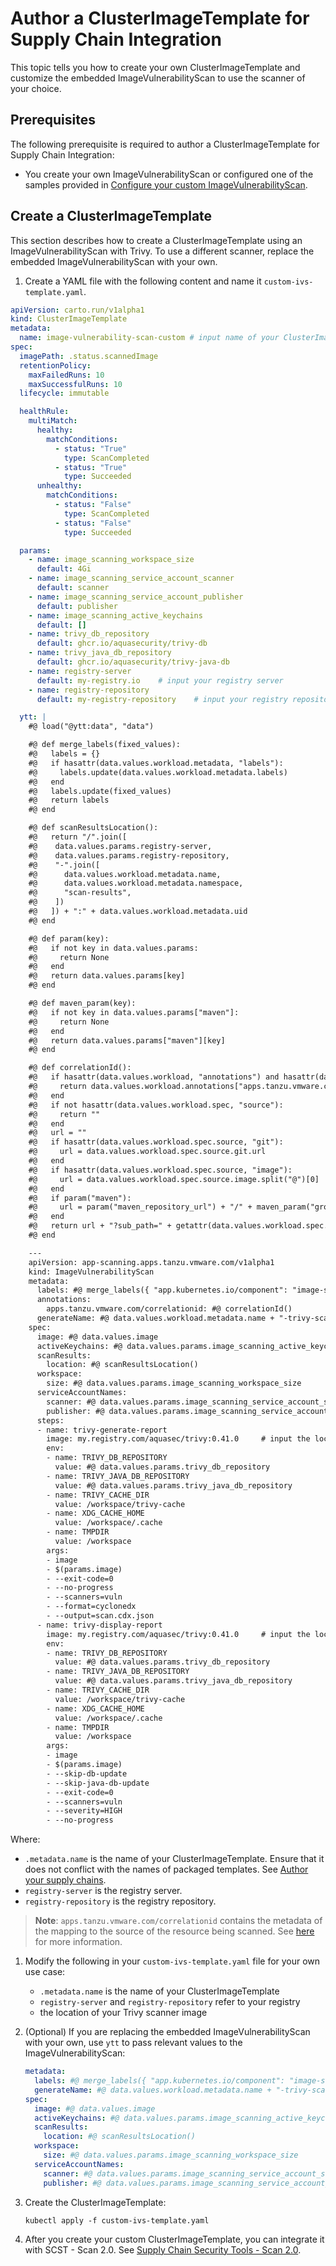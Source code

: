 # Author a ClusterImageTemplate for Supply Chain Integration

This topic tells you how to create your own ClusterImageTemplate and customize the embedded ImageVulnerabilityScan to use the scanner of your choice.

## <a id='prerecs'></a> Prerequisites

The following prerequisite is required to author a ClusterImageTemplate for Supply Chain Integration:

- You create your own ImageVulnerabilityScan or configured one of the samples provided in [Configure your custom ImageVulnerabilityScan](./ivs-custom-samples.hbs.md).

## <a id='create-clusterimagetemplate'></a> Create a ClusterImageTemplate

This section describes how to create a ClusterImageTemplate using an ImageVulnerabilityScan with Trivy. To use a different scanner, replace the embedded ImageVulnerabilityScan with your own.

1. Create a YAML file with the following content and name it `custom-ivs-template.yaml`.

  ```yaml
  apiVersion: carto.run/v1alpha1
  kind: ClusterImageTemplate
  metadata:
    name: image-vulnerability-scan-custom # input name of your ClusterImageTemplate
  spec:
    imagePath: .status.scannedImage
    retentionPolicy:
      maxFailedRuns: 10
      maxSuccessfulRuns: 10
    lifecycle: immutable

    healthRule:
      multiMatch:
        healthy:
          matchConditions:
            - status: "True"
              type: ScanCompleted
            - status: "True"
              type: Succeeded
        unhealthy:
          matchConditions:
            - status: "False"
              type: ScanCompleted
            - status: "False"
              type: Succeeded

    params:
      - name: image_scanning_workspace_size
        default: 4Gi
      - name: image_scanning_service_account_scanner
        default: scanner
      - name: image_scanning_service_account_publisher
        default: publisher
      - name: image_scanning_active_keychains
        default: []
      - name: trivy_db_repository
        default: ghcr.io/aquasecurity/trivy-db
      - name: trivy_java_db_repository
        default: ghcr.io/aquasecurity/trivy-java-db
      - name: registry-server
        default: my-registry.io    # input your registry server
      - name: registry-repository
        default: my-registry-repository    # input your registry repository

    ytt: |
      #@ load("@ytt:data", "data")

      #@ def merge_labels(fixed_values):
      #@   labels = {}
      #@   if hasattr(data.values.workload.metadata, "labels"):
      #@     labels.update(data.values.workload.metadata.labels)
      #@   end
      #@   labels.update(fixed_values)
      #@   return labels
      #@ end

      #@ def scanResultsLocation():
      #@   return "/".join([
      #@    data.values.params.registry-server,
      #@    data.values.params.registry-repository,
      #@    "-".join([
      #@      data.values.workload.metadata.name,
      #@      data.values.workload.metadata.namespace,
      #@      "scan-results",
      #@    ])
      #@   ]) + ":" + data.values.workload.metadata.uid
      #@ end

      #@ def param(key):
      #@   if not key in data.values.params:
      #@     return None
      #@   end
      #@   return data.values.params[key]
      #@ end

      #@ def maven_param(key):
      #@   if not key in data.values.params["maven"]:
      #@     return None
      #@   end
      #@   return data.values.params["maven"][key]
      #@ end

      #@ def correlationId():
      #@   if hasattr(data.values.workload, "annotations") and hasattr(data.values.workload.annotations, "apps.tanzu.vmware.com/correlationid"):
      #@     return data.values.workload.annotations["apps.tanzu.vmware.com/correlationid"]
      #@   end
      #@   if not hasattr(data.values.workload.spec, "source"):
      #@     return ""
      #@   end
      #@   url = ""
      #@   if hasattr(data.values.workload.spec.source, "git"):
      #@     url = data.values.workload.spec.source.git.url
      #@   end
      #@   if hasattr(data.values.workload.spec.source, "image"):
      #@     url = data.values.workload.spec.source.image.split("@")[0]
      #@   end
      #@   if param("maven"):
      #@     url = param("maven_repository_url") + "/" + maven_param("groupId").replace(".", "/") + "/" + maven_param("artifactId")
      #@   end
      #@   return url + "?sub_path=" + getattr(data.values.workload.spec.source, "subPath", "/")
      #@ end

      ---
      apiVersion: app-scanning.apps.tanzu.vmware.com/v1alpha1
      kind: ImageVulnerabilityScan
      metadata:
        labels: #@ merge_labels({ "app.kubernetes.io/component": "image-scan" })
        annotations:
          apps.tanzu.vmware.com/correlationid: #@ correlationId()
        generateName: #@ data.values.workload.metadata.name + "-trivy-scan-"
      spec:
        image: #@ data.values.image
        activeKeychains: #@ data.values.params.image_scanning_active_keychains
        scanResults:
          location: #@ scanResultsLocation()
        workspace:
          size: #@ data.values.params.image_scanning_workspace_size
        serviceAccountNames:
          scanner: #@ data.values.params.image_scanning_service_account_scanner
          publisher: #@ data.values.params.image_scanning_service_account_publisher
        steps:
        - name: trivy-generate-report
          image: my.registry.com/aquasec/trivy:0.41.0     # input the location of your trivy scanner image
          env:
          - name: TRIVY_DB_REPOSITORY
            value: #@ data.values.params.trivy_db_repository
          - name: TRIVY_JAVA_DB_REPOSITORY
            value: #@ data.values.params.trivy_java_db_repository
          - name: TRIVY_CACHE_DIR
            value: /workspace/trivy-cache
          - name: XDG_CACHE_HOME
            value: /workspace/.cache
          - name: TMPDIR
            value: /workspace
          args:
          - image
          - $(params.image)
          - --exit-code=0
          - --no-progress
          - --scanners=vuln
          - --format=cyclonedx
          - --output=scan.cdx.json
        - name: trivy-display-report
          image: my.registry.com/aquasec/trivy:0.41.0     # input the location of your trivy scanner image
          env:
          - name: TRIVY_DB_REPOSITORY
            value: #@ data.values.params.trivy_db_repository
          - name: TRIVY_JAVA_DB_REPOSITORY
            value: #@ data.values.params.trivy_java_db_repository
          - name: TRIVY_CACHE_DIR
            value: /workspace/trivy-cache
          - name: XDG_CACHE_HOME
            value: /workspace/.cache
          - name: TMPDIR
            value: /workspace
          args:
          - image
          - $(params.image)
          - --skip-db-update
          - --skip-java-db-update
          - --exit-code=0
          - --scanners=vuln
          - --severity=HIGH
          - --no-progress
  ```

  Where:

  - `.metadata.name` is the name of your ClusterImageTemplate. Ensure that it does not conflict with the names of packaged templates. See [Author your supply chains](../scc/authoring-supply-chains.hbs.md#providing-your-own-templates).
  - `registry-server` is the registry server.
  - `registry-repository` is the registry repository.

>**Note**: `apps.tanzu.vmware.com/correlationid` contains the metadata of the mapping to the source of the resource being scanned. See [here](../scst-store/amr/cloudevents.hbs.md#cloudevent-extension-attributes) for more information.

1. Modify the following in your `custom-ivs-template.yaml` file for your own use case:
   - `.metadata.name` is the name of your ClusterImageTemplate
   - `registry-server` and `registry-repository` refer to your registry
   - the location of your Trivy scanner image

1. (Optional) If you are replacing the embedded ImageVulnerabilityScan with your own, use `ytt` to pass relevant values to the ImageVulnerabilityScan:

    ```yaml
    metadata:
      labels: #@ merge_labels({ "app.kubernetes.io/component": "image-scan" })
      generateName: #@ data.values.workload.metadata.name + "-trivy-scan-"
    spec:
      image: #@ data.values.image
      activeKeychains: #@ data.values.params.image_scanning_active_keychains
      scanResults:
        location: #@ scanResultsLocation()
      workspace:
        size: #@ data.values.params.image_scanning_workspace_size
      serviceAccountNames:
        scanner: #@ data.values.params.image_scanning_service_account_scanner
        publisher: #@ data.values.params.image_scanning_service_account_publisher
    ```

1. Create the ClusterImageTemplate:

    ```console
    kubectl apply -f custom-ivs-template.yaml
    ```

1. After you create your custom ClusterImageTemplate, you can integrate it with SCST - Scan 2.0. See [Supply Chain Security Tools - Scan 2.0](./integrate-app-scanning.hbs.md).
